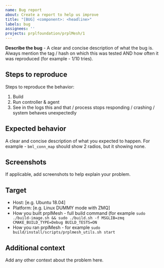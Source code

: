 ```yaml
---
name: Bug report
about: Create a report to help us improve
title: "[BUG] <component>: <headline>"
labels: bug
assignees: ''
projects: prplfoundation/prplMesh/1
---
```


**Describe the bug** -
A clear and concise description of what the bug is. Always mention the tag / hash on which this was tested AND how often it was reproduced (for example - 1/10 tries).

## Steps to reproduce

Steps to reproduce the behavior:

1. Build
2. Run controller & agent
3. See in the logs this and that / process stops responding / crashing / system behaves unexpectedly

## Expected behavior

A clear and concise description of what you expected to happen.
For example - `bml_conn_map` should show 2 radios, but it showing none.

## Screenshots

If applicable, add screenshots to help explain your problem.

## Target

- Host: [e.g. Ubuntu 18.04]
- Platform: [e.g. Linux DUMMY mode with ZMQ]
- How you built prplMesh - full build command (for example `sudo ./build-image.sh && sudo ./build.sh -f MSGLIB=zmq CMAKE_BUILD_TYPE=Debug BUILD_TESTS=ON`
- How you ran prplMesh - for example `sudo build/install/scripts/prplmesh_utils.sh start`

## Additional context

Add any other context about the problem here.
